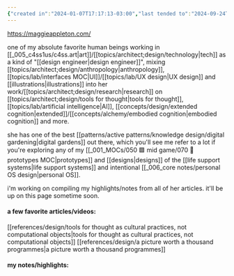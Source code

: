 ```yaml
---
{"created in":"2024-01-07T17:17:13-03:00","last tended to":"2024-09-24T16:01:27-03:00","relevancescore":91,"tags":["top3","person","knowledgemanagement","interfacedesign","research","userexperience","lab","knowledgedesign","illustration","🌱"],"dg-publish":true,"aliases":["maggie"],"notestage":["🌱"],"permalink":"/people/references/lab/maggie-appleton/","dgPassFrontmatter":true,"created":"2024-01-07T17:17:13.689-03:00","updated":"2024-09-24T16:01:27.623-03:00"}
---
```


https://maggieappleton.com/

one of my absolute favorite human beings working in [[_005_c4ss1us/c4ss.art\|art]]/[[topics/architect;design/technology\|tech]] as a kind of "[[design engineer\|design engineer]]", mixing [[topics/architect;design/anthropology\|anthropology]], [[topics/lab/interfaces MOC\|UI]]/[[topics/lab/UX design\|UX design]] and [[illustrations\|illustrations]] into her work/[[topics/architect;design/research\|research]] on [[topics/architect;design/tools for thought\|tools for thought]], [[topics/lab/artificial intelligence\|AI]], [[concepts/design/extended cognition\|extended]]/[[concepts/alchemy/embodied cognition\|embodied cognition]] and more.

she has one of the best [[patterns/active patterns/knowledge design/digital gardening\|digital gardens]] out there, which you'll see me refer to a lot if you're exploring any of my [[_001_MOCs/050 🟩 mid game/070 🔩 prototypes MOC\|prototypes]] and [[designs\|designs]] of the [[life support systems\|life support systems]] and intentional [[_006_core notes/personal OS design\|personal OS]].

i'm working on compiling my highlights/notes from all of her articles. it'll be up on this page sometime soon.

#### a few favorite articles/videos:

[[references/design/tools for thought as cultural practices, not computational objects\|tools for thought as cultural practices, not computational objects]]
[[references/design/a picture worth a thousand programmes\|a picture worth a thousand programmes]]

#### my notes/highlights: